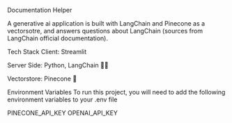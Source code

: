 Documentation Helper

A generative ai application is built with LangChain and Pinecone as a vectorsotre, and answers questions about LangChain (sources from LangChain official documentation).

Tech Stack
Client: Streamlit

Server Side: Python, LangChain 🦜🔗

Vectorstore: Pinecone 🌲

Environment Variables
To run this project, you will need to add the following environment variables to your .env file

PINECONE_API_KEY OPENAI_API_KEY

